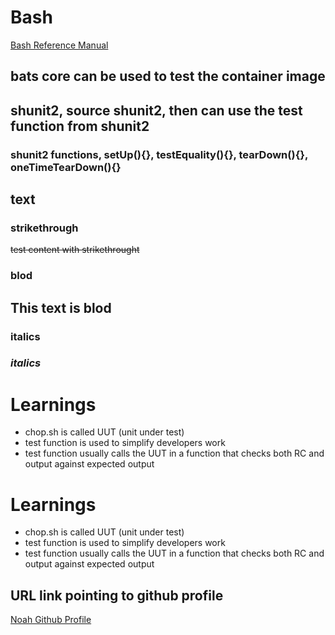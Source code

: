 # Bash

[Bash Reference Manual](https://www.gnu.org/software/bash/manual/bash.html)
<!-- section use ## -->

## bats core can be used to test the container image

## shunit2, source shunit2, then can use the test function from shunit2

<!-- subsection use ### -->
### shunit2 functions, setUp(){}, testEquality(){}, tearDown(){}, oneTimeTearDown(){}

<!-- text -->
## text

### strikethrough

~~test content with strikethrought~~

### blod

## **This text is blod**

### italics

### *italics*


# Learnings

- chop.sh is called UUT (unit under test)
- test function is used to simplify developers work
- test function usually calls the UUT in a function that
  checks both RC and output against expected output


# Learnings

- chop.sh is called UUT (unit under test)
- test function is used to simplify developers work
- test function usually calls the UUT in a function that
  checks both RC and output against expected output

## URL link pointing to github profile

[Noah Github Profile](https://github.com/su2700)

